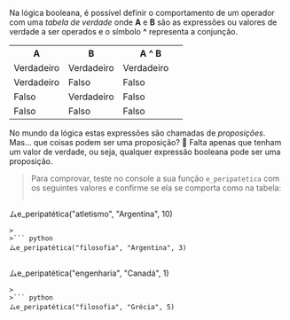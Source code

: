 Na lógica booleana, é possível definir o comportamento de um operador com uma _tabela de verdade_ onde **A** e **B** são as expressões ou valores de verdade a ser operados e o símbolo **^** representa a conjunção.

<table class="table table-striped table-bordered table-condensed text-center">
  <tr>
	<th class ="text-center" style="width: 75px">A</th>
	<th class ="text-center" style="width: 75px">B</th>
	<th class ="text-center" style="width: 100px">A ^ B</th>
  </tr>
  <tr>
	<td>Verdadeiro</td>
	<td>Verdadeiro</td>
	<td>Verdadeiro</td>
  </tr>
  <tr>
	<td>Verdadeiro</td>
	<td>Falso</td>
	<td>Falso</td>
  </tr>
  <tr>
	<td>Falso</td>
	<td>Verdadeiro</td>
	<td>Falso</td>
  </tr>
  <tr>
	<td>Falso</td>
	<td>Falso</td>
	<td>Falso</td>
  </tr>
</table>

No mundo da lógica estas expressões são chamadas de _proposições_. Mas… que coisas podem ser uma proposição? :thought_balloon: Falta apenas que tenham um valor de verdade, ou seja, qualquer expressão booleana pode ser uma proposição.

> Para comprovar, teste no console a sua função `e_peripatetica` com os seguintes valores e confirme se ela se comporta como na tabela:
>
>``` python
ムe_peripatética("atletismo", "Argentina", 10)
```
>
>``` python
ムe_peripatética("filosofia", "Argentina", 3)
```
>
>``` python
ムe_peripatética("engenharia", "Canadá", 1)
```
>
>``` python
ムe_peripatética("filosofia", "Grécia", 5)
```
